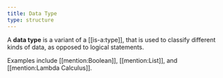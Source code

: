 ```yaml
---
title: Data Type
type: structure
---
```

A **data type** is a variant of a [[is-a:type]], that is used to classify different kinds of data, as opposed to logical statements.

Examples include [[mention:Boolean]], [[mention:List]], and [[mention:Lambda Calculus]].
